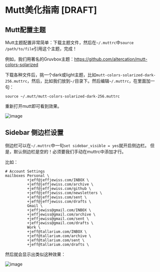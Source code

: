 # Mutt美化指南 [DRAFT]


## Mutt配置主题

Mutt主题配置非常简单：下载主题文件，然后在`~/.muttrc`中`source /path/to/file`引用这个主题，完成！

例如，我们用著名的Gruvbox主题：https://github.com/altercation/mutt-colors-solarized

下载各种文件后，挑一个dark或light主题，比如`mutt-colors-solarized-dark-256.muttrc`，然后，比如我们放到`~/`目录下。然后编辑`~/.muttrc`，在里面加一句：
```
source ~/.mutt/mutt-colors-solarized-dark-256.muttrc
```
重新打开mutt即可看到效果。

![image](https://user-images.githubusercontent.com/14041622/52548983-c79d3f00-2e0b-11e9-8ab9-41aafb47f4d8.png)


## Sidebar 侧边栏设置

侧边栏可以在`~/.muttrc`中一句`set sidebar_visible = yes`就开启侧边栏。
但是，默认侧边栏是空的！必须要我们手动在muttrc中添加才行。

比如：
```
# Account Settings
mailboxes Personal \
          +jeff@jeffjewiss.com/INBOX \
          +jeff@jeffjewiss.com/archive \
          +jeff@jeffjewiss.com/github \
          +jeff@jeffjewiss.com/newsletters \
          +jeff@jeffjewiss.com/sent \
          +jeff@jeffjewiss.com/drafts \
          Gmail \
          +jeffjewiss@gmail.com/INBOX \
          +jeffjewiss@gmail.com/archive \
          +jeffjewiss@gmail.com/sent \
          +jeffjewiss@gmail.com/drafts \
          Work \
          +jeff@tallarium.com/INBOX \
          +jeff@tallarium.com/archive \
          +jeff@tallarium.com/sent \
          +jeff@tallarium.com/drafts \
```

然后就会显示出类似这种效果：

![image](https://user-images.githubusercontent.com/14041622/52549301-6ecea600-2e0d-11e9-8fa8-b394ea879596.png)
